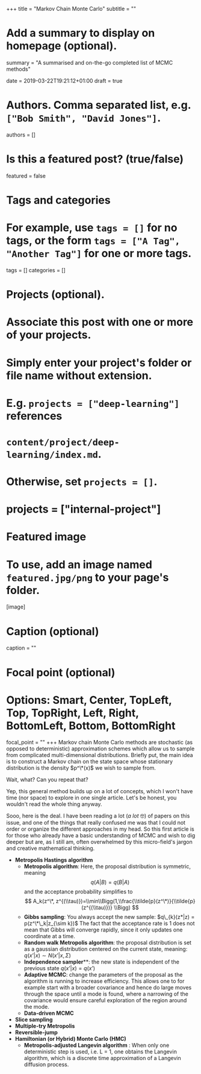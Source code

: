 +++
title = "Markov Chain Monte Carlo"
subtitle = ""

# Add a summary to display on homepage (optional).
summary = "A summarised and on-the-go completed list of MCMC methods"

date = 2019-03-22T19:21:12+01:00
draft = true

# Authors. Comma separated list, e.g. `["Bob Smith", "David Jones"]`.
authors = []

# Is this a featured post? (true/false)
featured = false

# Tags and categories
# For example, use `tags = []` for no tags, or the form `tags = ["A Tag", "Another Tag"]` for one or more tags.
tags = []
categories = []

# Projects (optional).
#   Associate this post with one or more of your projects.
#   Simply enter your project's folder or file name without extension.
#   E.g. `projects = ["deep-learning"]` references
#   `content/project/deep-learning/index.md`.
#   Otherwise, set `projects = []`.
# projects = ["internal-project"]

# Featured image
# To use, add an image named `featured.jpg/png` to your page's folder.
[image]
  # Caption (optional)
  caption = ""

  # Focal point (optional)
  # Options: Smart, Center, TopLeft, Top, TopRight, Left, Right, BottomLeft, Bottom, BottomRight
  focal_point = ""
+++
Markov chain Monte Carlo methods are stochastic (as opposed to deterministic)
approximation schemes which allow us to sample from complicated multi-dimensional
distributions. Briefly put, the main idea is to construct a Markov chain on the
state space whose stationary distribution is the density $p^\*(x)$ we wish to
sample from.

Wait, what? Can you repeat that?

Yep, this general method builds up on a lot of concepts, which I won't have time
(nor space) to explore in one single article. Let's be honest, you wouldn't
read the whole thing anyway.

Sooo, here is the deal. I have been reading a lot (_a lot_ 🤓) of papers on this
issue, and one of the things that really confused me was that I could not order
or organize the different approaches in my head. So this first article is for
those who already have a basic understanding of MCMC and wish to dig deeper but
are, as I still am, often overwhelmed by this micro-field's jargon and creative
mathematical thinking.

* **Metropolis Hastings algorithm**
  * **Metropolis algorithm**: Here, the proposal distribution is symmetric, meaning
  $$q(A|B)=q(B|A)$$ and the acceptance probability simplifies to
  $$
  A_k(z^\*, z^{(\\tau)})=\\min\\Bigg(1,\\frac{\\tilde{p}(z^\*)}{\\tilde{p}(z^{(\\tau)})} \\Bigg)
  $$
  * **Gibbs sampling**: You always accept the new sample: $q\_{k}(z*|z) = p(z^\*\_k|z_{\sim k})$
  The fact that the acceptance rate is 1 does not mean that Gibbs will converge
  rapidly, since it only updates one coordinate at a time.
  * **Random walk Metropolis algorithm**: the proposal distribution is set as a gaussian
  distribution centered on the current state, meaning:
  $q(x’|x) \sim N(x’|x, \Sigma)$
  * **Independence sampler****: the new state is independent of the previous state $q(x’|x) = q(x’)$
  * **Adaptive MCMC**: change the parameters of the proposal as the algorithm is
  running to increase efficiency. This allows one to for example start with a
  broader covariance and hence do large moves through the space until a mode
  is found, where a narrowing of the covariance would ensure careful exploration
  of the region around the mode.
  * **Data-driven MCMC**
* **Slice sampling**
* **Multiple-try Metropolis**
* **Reversible-jump**
* **Hamiltonian (or Hybrid) Monte Carlo (HMC)**
  * **Metropolis-adjusted Langevin algorithm** : When only one deterministic step is used, i.e. L = 1, one obtains the Langevin algorithm, which is a discrete time approximation of a Langevin diffusion process. 
